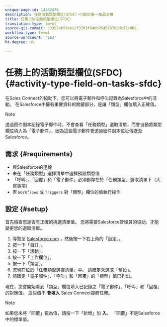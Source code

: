 ```yaml
---
unique-page-id: 14352476
description: 任務活動類型欄位(SFDC)-行銷文檔——產品文檔
title: 任務上的活動類型欄位(SFDC)
translation-type: tm+mt
source-git-commit: c33b7ab59e612f37d3f64bb954579700dc574068
workflow-type: tm+mt
source-wordcount: '263'
ht-degree: 0%

---
```



# 任務上的活動類型欄位(SFDC) {#activity-type-field-on-tasks-sfdc}

在Sales Connect的協助下，您可以將電子郵件和呼叫記錄為Salesforce中的活動。 在Salesforce中擁有重要資料的關鍵部分，是讓「類型」欄位填入正確值。

>[!NOTE]
>
>透過密件副本記錄電子郵件時，不會查看「任務類型」選取清單，而會自動將類型欄位填入為「電子郵件」，因為這些電子郵件會透過密件副本位址傳送至Salesforce。

## 需求 {#requirements}

* 與Salesforce的連線
* 未在「任務類型」選擇清單中選擇預設類型值
* 「呼叫」、「回覆」和「電子郵件」必須都存在於「任務類型」選取清單下（大寫事項）
* 否 `Workflows` 或 `Triggers` 對「類型」欄位的值執行操作

## 設定 {#setup}

首先檢查您是否有正確的挑選清單值。 您將需要Salesforce管理員的協助，才能變更您的選取清單。

1. 導覽至 [Salesforce.com](http://Salesforce.com) ，然後按一下右上角的「設定」。
1. 按一下「自訂」。
1. 按一下「活動」。
1. 按一下「工作欄位」。
1. 按一下「類型」。
1. 您現在位於「任務類型選擇清單」中。 請確定未選取「預設」。
1. 請確定「電子郵件」、「呼叫」和「回覆」的「類型」值已列出。

現在，您會開始看到「類型」欄位填入已記錄之「電子郵件」、「呼叫」和「回覆」的對應值。 這些值不 **會填入** Sales Connect提醒任務。

>[!NOTE]
>
>如果您未將「回覆」視為值，請按一下「新增」加 **入**。 「回覆」不是Salesforce中的標準值。

